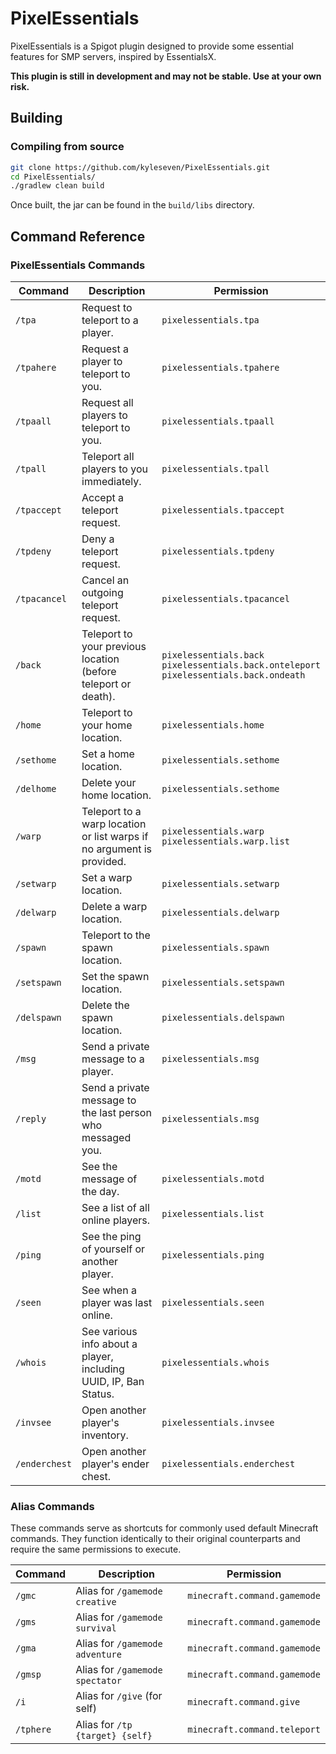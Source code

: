 # PixelEssentials

PixelEssentials is a Spigot plugin designed to provide some essential features for SMP servers, inspired by EssentialsX.

**This plugin is still in development and may not be stable. Use at your own risk.**

## Building

### Compiling from source

```bash
git clone https://github.com/kyleseven/PixelEssentials.git
cd PixelEssentials/
./gradlew clean build
```

Once built, the jar can be found in the `build/libs` directory.

## Command Reference

### PixelEssentials Commands

| Command       | Description                                                           | Permission                                                                                      |
|---------------|-----------------------------------------------------------------------|-------------------------------------------------------------------------------------------------|
| `/tpa`        | Request to teleport to a player.                                      | `pixelessentials.tpa`                                                                           |
| `/tpahere`    | Request a player to teleport to you.                                  | `pixelessentials.tpahere`                                                                       |
| `/tpaall`     | Request all players to teleport to you.                               | `pixelessentials.tpaall`                                                                        |
| `/tpall`      | Teleport all players to you immediately.                              | `pixelessentials.tpall`                                                                         |
| `/tpaccept`   | Accept a teleport request.                                            | `pixelessentials.tpaccept`                                                                      |
| `/tpdeny`     | Deny a teleport request.                                              | `pixelessentials.tpdeny`                                                                        |
| `/tpacancel`  | Cancel an outgoing teleport request.                                  | `pixelessentials.tpacancel`                                                                     |
| `/back`       | Teleport to your previous location (before teleport or death).        | `pixelessentials.back`<br/>`pixelessentials.back.onteleport`<br/>`pixelessentials.back.ondeath` |
| `/home`       | Teleport to your home location.                                       | `pixelessentials.home`                                                                          |
| `/sethome`    | Set a home location.                                                  | `pixelessentials.sethome`                                                                       |
| `/delhome`    | Delete your home location.                                            | `pixelessentials.sethome`                                                                       |
| `/warp`       | Teleport to a warp location or list warps if no argument is provided. | `pixelessentials.warp`<br/>`pixelessentials.warp.list`                                          |
| `/setwarp`    | Set a warp location.                                                  | `pixelessentials.setwarp`                                                                       |
| `/delwarp`    | Delete a warp location.                                               | `pixelessentials.delwarp`                                                                       |
| `/spawn`      | Teleport to the spawn location.                                       | `pixelessentials.spawn`                                                                         |
| `/setspawn`   | Set the spawn location.                                               | `pixelessentials.setspawn`                                                                      |
| `/delspawn`   | Delete the spawn location.                                            | `pixelessentials.delspawn`                                                                      |
| `/msg`        | Send a private message to a player.                                   | `pixelessentials.msg`                                                                           |
| `/reply`      | Send a private message to the last person who messaged you.           | `pixelessentials.msg`                                                                           |
| `/motd`       | See the message of the day.                                           | `pixelessentials.motd`                                                                          |
| `/list`       | See a list of all online players.                                     | `pixelessentials.list`                                                                          |
| `/ping`       | See the ping of yourself or another player.                           | `pixelessentials.ping`                                                                          |
| `/seen`       | See when a player was last online.                                    | `pixelessentials.seen`                                                                          |
| `/whois`      | See various info about a player, including UUID, IP, Ban Status.      | `pixelessentials.whois`                                                                         |
| `/invsee`     | Open another player's inventory.                                      | `pixelessentials.invsee`                                                                        |
| `/enderchest` | Open another player's ender chest.                                    | `pixelessentials.enderchest`                                                                    |

### Alias Commands

These commands serve as shortcuts for commonly used default Minecraft commands.
They function identically to their original counterparts and require the same permissions to execute.

| Command   | Description                     | Permission                   |
|-----------|---------------------------------|------------------------------|
| `/gmc`    | Alias for `/gamemode creative`  | `minecraft.command.gamemode` |
| `/gms`    | Alias for `/gamemode survival`  | `minecraft.command.gamemode` |
| `/gma`    | Alias for `/gamemode adventure` | `minecraft.command.gamemode` |
| `/gmsp`   | Alias for `/gamemode spectator` | `minecraft.command.gamemode` |
| `/i`      | Alias for `/give` (for self)    | `minecraft.command.give`     |
| `/tphere` | Alias for `/tp {target} {self}` | `minecraft.command.teleport` |